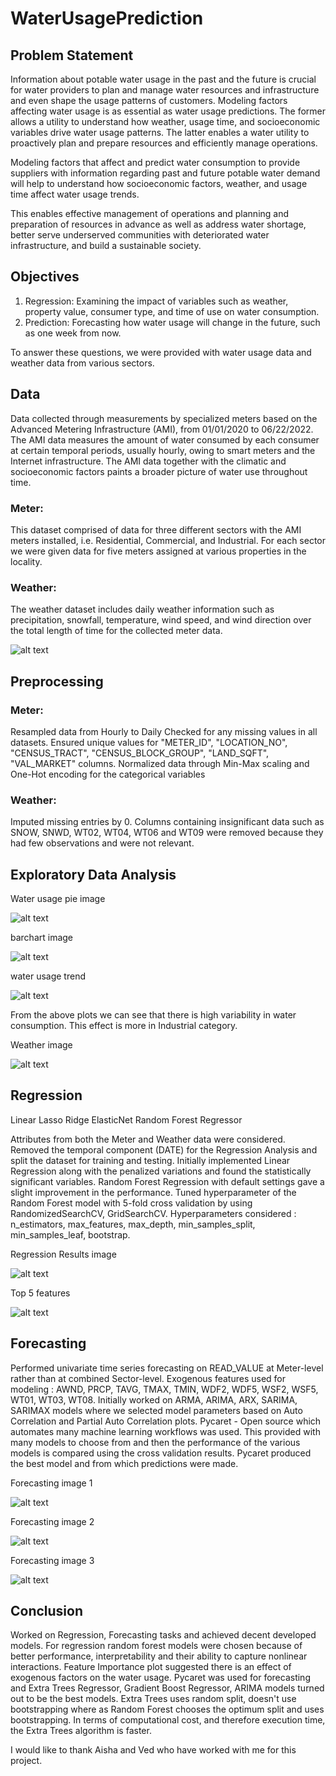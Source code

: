 # WaterUsagePrediction

## Problem Statement

Information about potable water usage in the past and the future is crucial for water providers to plan and manage water resources and infrastructure and even shape the usage patterns of customers. Modeling factors affecting water usage is as essential as water usage predictions. The former allows a utility to understand how weather, usage time, and socioeconomic variables drive water usage patterns. The latter enables a water utility to proactively plan and prepare resources and efficiently manage operations. 

Modeling factors that affect and predict water consumption to provide suppliers with information regarding past and future potable water demand will help to understand how socioeconomic factors, weather, and usage time affect water usage trends. 

This enables effective management of operations and planning and preparation of resources in advance as well as address water shortage, better serve underserved communities with deteriorated water infrastructure, and build a sustainable society. 

## Objectives

1) Regression: Examining the impact of variables such as weather, property value, consumer type, and time of use on water consumption.
2) Prediction: Forecasting how water usage will change in the future, such as one week from now.

To answer these questions, we were provided with water usage data and weather data from various sectors.

## Data
Data collected through measurements by specialized meters based on the Advanced Metering Infrastructure (AMI), from 01/01/2020  to 06/22/2022.
The AMI data measures the amount of water consumed by each consumer at certain temporal periods, usually hourly, owing to smart meters and the Internet infrastructure.
The AMI data together with the climatic and socioeconomic factors paints a broader picture of water use throughout time.

### Meter: 
This dataset comprised of data for three different sectors with the AMI meters installed, i.e. Residential, Commercial, and Industrial. For each sector we were given data for five meters assigned at various properties in the locality.

### Weather: 
The weather dataset includes daily weather information such as precipitation, snowfall, temperature, wind speed, and wind direction over the total length of time for the collected meter data.


![alt text](./images/attributes.png)  

## Preprocessing


### Meter:
Resampled data from Hourly to Daily
Checked for any missing values in all datasets.
Ensured unique values for "METER_ID", "LOCATION_NO",  "CENSUS_TRACT", "CENSUS_BLOCK_GROUP", "LAND_SQFT", "VAL_MARKET" columns.
Normalized data through Min-Max scaling and One-Hot encoding for the categorical variables

### Weather:
Imputed missing entries by 0.
Columns containing insignificant data such as SNOW, SNWD, WT02, WT04, WT06 and WT09 were removed because they had few observations and were not relevant.



## Exploratory Data Analysis


Water usage pie image

![alt text](./images/water_usage.png)  


barchart image

![alt text](./images/water_usage_categories.png)  


water usage trend

![alt text](./images/water_usage_trend.png)  


From the above plots we can see that there is high variability in water consumption. This effect is more in Industrial category.

Weather image

![alt text](./images/weather.png)  



## Regression

Linear 
Lasso 
Ridge
ElasticNet
Random Forest Regressor

Attributes from both the Meter and Weather data were considered.
Removed the temporal component (DATE) for the Regression Analysis and split the dataset for training and testing.
Initially implemented Linear Regression along with the penalized variations and found the statistically significant variables.
Random Forest Regression with default settings gave a slight improvement in the performance.
Tuned hyperparameter of the Random Forest model with 5-fold cross validation by using RandomizedSearchCV, GridSearchCV.
Hyperparameters considered : n_estimators, max_features, max_depth, min_samples_split, min_samples_leaf, bootstrap.

Regression Results image


![alt text](./images/regression_results.png)  



Top 5 features

![alt text](./images/top5_features.png)  



## Forecasting

Performed univariate time series forecasting on READ_VALUE at Meter-level rather than at combined Sector-level.
Exogenous features used for modeling : AWND, PRCP, TAVG, TMAX, TMIN, WDF2, WDF5, WSF2, WSF5, WT01, WT03, WT08.
Initially worked on ARMA, ARIMA, ARX, SARIMA, SARIMAX models  where we selected model parameters based on Auto Correlation and Partial Auto Correlation plots.
Pycaret - Open source which automates many machine learning workflows was used.
This provided with many models to choose from and then the performance of the various models is compared using the cross validation results.
Pycaret produced the best model and from which predictions were made.

Forecasting image 1

![alt text](./images/industrial_forecast.png)  


Forecasting image 2

![alt text](./images/residential_forecast.png)  


Forecasting image 3

![alt text](./images/commercial_forecast.png)  



## Conclusion
Worked on Regression, Forecasting tasks and achieved decent developed models.
For regression random forest models were chosen because of better performance, interpretability and their ability to capture nonlinear interactions.
Feature Importance plot suggested there is an effect of exogenous factors on the water usage.
Pycaret was used for forecasting and Extra Trees Regressor, Gradient Boost Regressor, ARIMA models turned out to be the best models.
Extra Trees uses random split, doesn't use bootstrapping where as Random Forest chooses the optimum split and uses bootstrapping.
In terms of computational cost, and therefore execution time, the Extra Trees algorithm is faster.


I would like to thank Aisha and Ved who have worked with me for this project.

